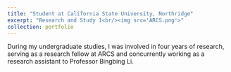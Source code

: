 ```yaml
---
title: "Student at California State University, Northridge"
excerpt: "Research and Study 1<br/><img src='ARCS.png'>"
collection: portfolio
---
```



During my undergraduate studies, I was involved in four years of research, serving as a research fellow at ARCS and concurrently working as a research assistant to Professor Bingbing Li. 
